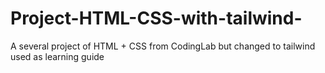 # Project-HTML-CSS-with-tailwind-
A several project of HTML + CSS from CodingLab but changed to tailwind used as learning guide
